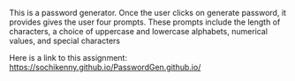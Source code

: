This is a password generator.
Once the user clicks on generate password, it provides gives the user four prompts.
These prompts include the length of characters, a choice of uppercase and lowercase alphabets, numerical values, and special characters

Here is a link to this assignment:
https://sochikenny.github.io/PasswordGen.github.io/


